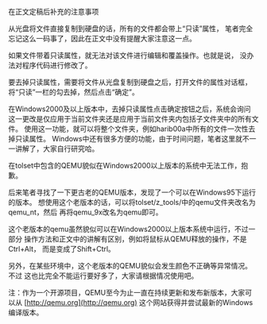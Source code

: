 ﻿在正文定稿后补充的注意事项


  从光盘将文件直接复制到硬盘的话，所有的文件都会带上“只读”属性，
笔者完全忘记这么一码事了，因此在正文中没有提醒大家注意这一点。

  如果文件带着只读属性，就无法对该文件进行编辑和覆盖操作。也就是说，
没办法对程序代码进行修改了。

  要去掉只读属性，需要将文件从光盘复制到硬盘之后，打开文件的属性对话框，
将“只读”一栏的勾去掉，然后点击“确定”。

  在Windows2000及以上版本中，去掉只读属性点击确定按钮之后，系统会询问
这一更改是仅应用于当前文件夹还是应用于当前文件夹内包括子文件夹中的所有文件。
使用这一功能，就可以将整个文件夹，例如harib00a中所有的文件一次性去掉只读属性。
Windows中还有很多方便的功能，由于时间问题，笔者这里就不一一讲解了，大家自行研究哈。



  在tolset中包含的QEMU貌似在Windows2000以上版本的系统中无法工作，抱歉。

  后来笔者寻找了一下更古老的QEMU版本，发现了一个可以在Windows95下运行的版本。
想使用这个老版本的话，可以将tolset/z_tools/中的qemu文件夹改名为qemu_nt，然后
再将qemu_9x改名为qemu即可。

  这个老版本的qemu虽然貌似可以在Windows2000以上版本系统中运行，不过一部分
操作方法和正文中的讲解有区别，例如将鼠标从QEMU释放的操作，不是Ctrl+Alt，
而是变成了Shift+Ctrl。

  另外，在某些环境中，这个老版本的QEMU貌似会发生颜色不正确等异常情况。不过
这也比完全不能运行要好多了，大家请根据情况使用吧。

注：作为一个开源项目，QEMU至今为止一直在持续更新和发布新版本，大家可以从 [http://qemu.org](http://qemu.org) 这个网站获得并尝试最新的Windows编译版本。


